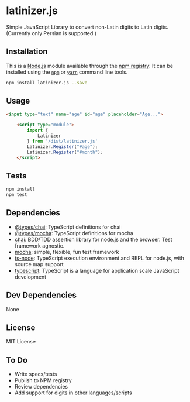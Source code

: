 # latinizer.js

Simple JavaScript Library to convert non-Latin digits to Latin digits. (Currently only Persian is supported )

## Installation

This is a [Node.js](https://nodejs.org/) module available through the 
[npm registry](https://www.npmjs.com/). It can be installed using the 
[`npm`](https://docs.npmjs.com/getting-started/installing-npm-packages-locally)
or 
[`yarn`](https://yarnpkg.com/en/)
command line tools.

```sh
npm install latinizer.js --save
```

## Usage

```html
<input type="text" name="age" id="age" placeholder="Age...">

    <script type="module">
        import {
            Latinizer
        } from '/dist/latinizer.js'
        Latinizer.Register("#age");
        Latinizer.Register("#month");
    </script>

```

## Tests

```sh
npm install
npm test
```

## Dependencies

- [@types/chai](https://ghub.io/@types/chai): TypeScript definitions for chai
- [@types/mocha](https://ghub.io/@types/mocha): TypeScript definitions for mocha
- [chai](https://ghub.io/chai): BDD/TDD assertion library for node.js and the browser. Test framework agnostic.
- [mocha](https://ghub.io/mocha): simple, flexible, fun test framework
- [ts-node](https://ghub.io/ts-node): TypeScript execution environment and REPL for node.js, with source map support
- [typescript](https://ghub.io/typescript): TypeScript is a language for application scale JavaScript development

## Dev Dependencies

None

## License

MIT License

## To Do

- Write specs/tests
- Publish to NPM registry
- Review dependencies
- Add support for digits in other languages/scripts